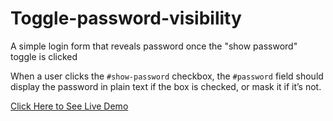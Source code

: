# Toggle-password-visibility
A simple login form that reveals password once the "show password" toggle is clicked

When a user clicks the `#show-password` checkbox, the `#password` field should display the password in plain text if the box is checked, or mask it if it’s not.

[Click Here to See Live Demo](https://codepen.io/erkekofi/pen/rNOKNLb)
